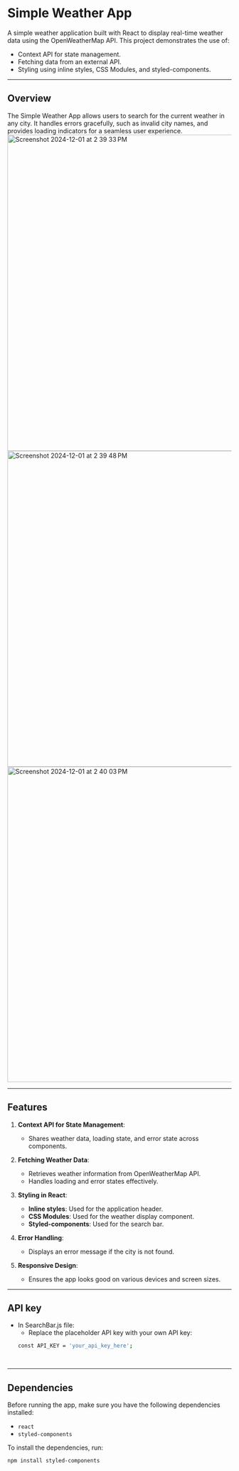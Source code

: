 # Simple Weather App

A simple weather application built with React to display real-time weather data using the OpenWeatherMap API. This project demonstrates the use of:
- Context API for state management.
- Fetching data from an external API.
- Styling using inline styles, CSS Modules, and styled-components.

---

## **Overview**

The Simple Weather App allows users to search for the current weather in any city. It handles errors gracefully, such as invalid city names, and provides loading indicators for a seamless user experience.
<img width="710" alt="Screenshot 2024-12-01 at 2 39 33 PM" src="https://github.com/user-attachments/assets/3ae96f91-2f4a-4608-b33f-37520e10ffaf">
<img width="709" alt="Screenshot 2024-12-01 at 2 39 48 PM" src="https://github.com/user-attachments/assets/2884107a-b04c-4b2c-a261-a12e1f8efcdb">
<img width="708" alt="Screenshot 2024-12-01 at 2 40 03 PM" src="https://github.com/user-attachments/assets/db991ccd-b44a-4dbe-bc8c-e6cef25a47ff">

---

## **Features**
1. **Context API for State Management**:
   - Shares weather data, loading state, and error state across components.

2. **Fetching Weather Data**:
   - Retrieves weather information from OpenWeatherMap API.
   - Handles loading and error states effectively.

3. **Styling in React**:
   - **Inline styles**: Used for the application header.
   - **CSS Modules**: Used for the weather display component.
   - **Styled-components**: Used for the search bar.

4. **Error Handling**:
   - Displays an error message if the city is not found.

5. **Responsive Design**:
   - Ensures the app looks good on various devices and screen sizes.
---

## **API key**
- In SearchBar.js file:
   - Replace the placeholder API key with your own API key:
  ```bash
  const API_KEY = 'your_api_key_here';

     

---

## **Dependencies**

Before running the app, make sure you have the following dependencies installed:

- `react`
- `styled-components`

To install the dependencies, run:
```bash
npm install styled-components
